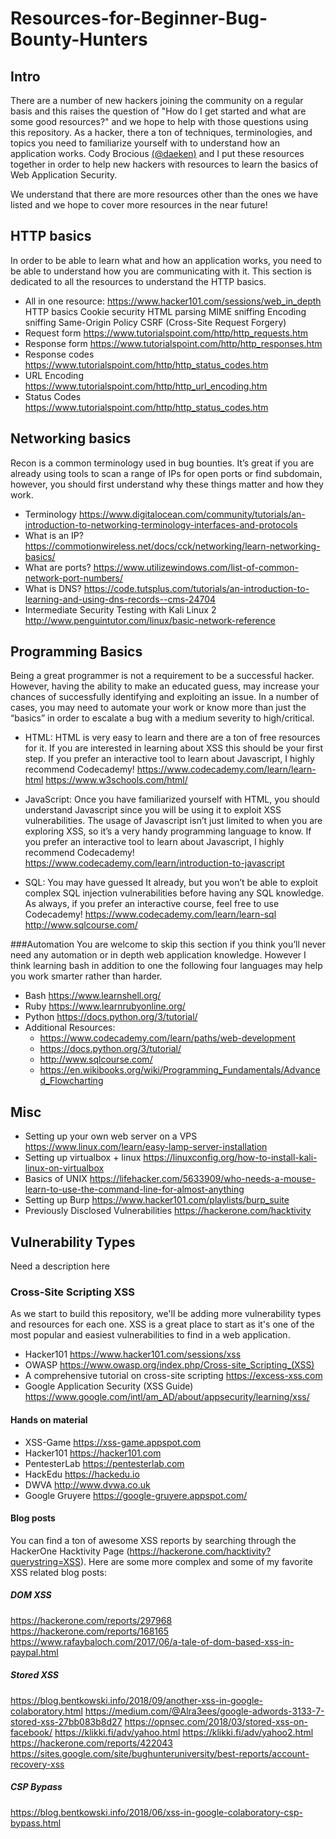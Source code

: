 # Resources-for-Beginner-Bug-Bounty-Hunters

## Intro

There are a number of new hackers joining the community on a regular basis and this raises the question of "How do I get started and what are some good resources?" and we hope to help with those questions using this repository. 
As a hacker, there a ton of techniques, terminologies, and topics you need to familiarize yourself with to understand how an application works. Cody Brocious [(@daeken)](http://twitter.com/daeken) and I put these resources together in order to help new hackers with resources to learn the basics of Web Application Security. 

We understand that there are more resources other than the ones we have listed and we hope to cover more resources in the near future!

## HTTP basics
In order to be able to learn what and how an application works, you need to be able to understand how you are communicating with it. This section is dedicated to all the resources to understand the HTTP basics.
- All in one resource: https://www.hacker101.com/sessions/web_in_depth 
	HTTP basics 
            Cookie security 
            HTML parsing 
            MIME sniffing 
            Encoding sniffing 
            Same-Origin Policy 
            CSRF (Cross-Site Request Forgery)
- Request form
https://www.tutorialspoint.com/http/http_requests.htm 
- Response form 
https://www.tutorialspoint.com/http/http_responses.htm 
- Response codes 
https://www.tutorialspoint.com/http/http_status_codes.htm 
- URL Encoding
https://www.tutorialspoint.com/http/http_url_encoding.htm 
- Status Codes
https://www.tutorialspoint.com/http/http_status_codes.htm 


## Networking basics
Recon is a common terminology used in bug bounties. It’s great if you are already using tools to scan a range of IPs for open ports or find subdomain, however, you should first understand why these things matter and how they work.
- Terminology
https://www.digitalocean.com/community/tutorials/an-introduction-to-networking-terminology-interfaces-and-protocols 
- What is an IP?
https://commotionwireless.net/docs/cck/networking/learn-networking-basics/ 
- What are ports?
https://www.utilizewindows.com/list-of-common-network-port-numbers/
- What is DNS?
https://code.tutsplus.com/tutorials/an-introduction-to-learning-and-using-dns-records--cms-24704
- Intermediate Security Testing with Kali Linux 2
http://www.penguintutor.com/linux/basic-network-reference


## Programming Basics
Being a great programmer is not a requirement to be a successful hacker. However, having the ability to make an educated guess, may increase your chances of successfully identifying and exploiting an issue. In a number of cases, you may need to automate your work or know more than just the “basics” in order to escalate a bug with a medium severity to high/critical. 

- HTML: HTML is very easy to learn and there are a ton of free resources for it. If you are interested in learning about XSS this should be your first step.
If you prefer an interactive tool to learn about Javascript, I highly recommend Codecademy!
https://www.codecademy.com/learn/learn-html
https://www.w3schools.com/html/

- JavaScript: Once you have familiarized yourself with HTML, you should understand Javascript since you will be using it to exploit XSS vulnerabilities. The usage of Javascript isn’t just limited to when you are exploring XSS, so it’s a very handy programming language to know.
If you prefer an interactive tool to learn about Javascript, I highly recommend Codecademy! https://www.codecademy.com/learn/introduction-to-javascript 

- SQL: You may have guessed It already, but you won’t be able to exploit complex SQL injection vulnerabilities before having any SQL knowledge. 
As always, if you prefer an interactive course, feel free to use Codecademy! 
https://www.codecademy.com/learn/learn-sql
http://www.sqlcourse.com/ 

###Automation 
You are welcome to skip this section if you think you’ll never need any automation or in depth web application knowledge. However I think learning bash in addition to one the following four languages may help you work smarter rather than harder.
- Bash
https://www.learnshell.org/ 
- Ruby
https://www.learnrubyonline.org/
- Python
https://docs.python.org/3/tutorial/
- Additional Resources:
   - https://www.codecademy.com/learn/paths/web-development
   - https://docs.python.org/3/tutorial/
   - http://www.sqlcourse.com/
   - https://en.wikibooks.org/wiki/Programming_Fundamentals/Advanced_Flowcharting

## Misc
- Setting up your own web server on a VPS
https://www.linux.com/learn/easy-lamp-server-installation
- Setting up virtualbox + linux
https://linuxconfig.org/how-to-install-kali-linux-on-virtualbox
- Basics of UNIX
https://lifehacker.com/5633909/who-needs-a-mouse-learn-to-use-the-command-line-for-almost-anything
- Setting up Burp
https://www.hacker101.com/playlists/burp_suite
- Previously Disclosed Vulnerabilities 
https://hackerone.com/hacktivity

## Vulnerability Types
Need a description here 

### Cross-Site Scripting XSS
As we start to build this repository, we'll be adding more vulnerability types and resources for each one. XSS is a great place to start as it's one of the most popular and easiest vulnerabilities to find in a web application. 


- Hacker101
https://www.hacker101.com/sessions/xss
- OWASP 
https://www.owasp.org/index.php/Cross-site_Scripting_(XSS)
- A comprehensive tutorial on cross-site scripting
https://excess-xss.com
- Google Application Security (XSS Guide)
https://www.google.com/intl/am_AD/about/appsecurity/learning/xss/




#### Hands on material 
- XSS-Game
https://xss-game.appspot.com 
- Hacker101
https://hacker101.com
- PentesterLab
https://pentesterlab.com
- HackEdu
https://hackedu.io
- DWVA
http://www.dvwa.co.uk
- Google Gruyere
https://google-gruyere.appspot.com/

#### Blog posts
You can find a ton of awesome XSS reports by searching through the HackerOne Hacktivity Page (https://hackerone.com/hacktivity?querystring=XSS). Here are some more complex and some of my favorite XSS related blog posts:

##### DOM XSS
https://hackerone.com/reports/297968
https://hackerone.com/reports/168165
https://www.rafaybaloch.com/2017/06/a-tale-of-dom-based-xss-in-paypal.html
##### Stored XSS
https://blog.bentkowski.info/2018/09/another-xss-in-google-colaboratory.html
https://medium.com/@Alra3ees/google-adwords-3133-7-stored-xss-27bb083b8d27
https://opnsec.com/2018/03/stored-xss-on-facebook/
https://klikki.fi/adv/yahoo.html
https://klikki.fi/adv/yahoo2.html
https://hackerone.com/reports/422043
https://sites.google.com/site/bughunteruniversity/best-reports/account-recovery-xss
##### CSP Bypass
https://blog.bentkowski.info/2018/06/xss-in-google-colaboratory-csp-bypass.html



